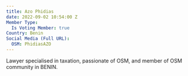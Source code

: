 ```yaml
---
title: Azo Phidias
date: 2022-09-02 10:54:00 Z
Member Type:
  Is Voting Member: true
Country: Benin
Social Media (Full URL):
  OSM: PhidiasAZO
---
```


Lawyer specialised in taxation, passionate of OSM, and member of OSM community in BENIN.